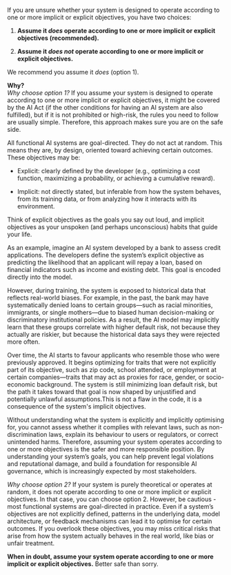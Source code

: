 If you are unsure whether your system is designed to operate according to one or more implicit or explicit objectives, you have two choices:

1. **Assume it *does* operate according to one or more implicit or explicit objectives (recommended).**

2. **Assume it *does not* operate according to one or more implicit or explicit objectives.**

We recommend you assume it *does* (option 1).

**Why?**  
*Why choose option 1?*
If you assume your system is designed to operate according to one or more implicit or explicit objectives, it might be covered by the AI Act (if the other conditions for having an AI system are also fulfilled), but if it is not prohibited or high-risk, the rules you need to follow are usually simple. Therefore, this approach makes sure you are on the safe side. 

All functional AI systems are goal-directed. They do not act at random. This means they are, by design, oriented toward achieving certain outcomes. These objectives may be:

- Explicit: clearly defined by the developer (e.g., optimizing a cost function, maximizing a probability, or achieving a cumulative reward).

- Implicit: not directly stated, but inferable from how the system behaves, from its training data, or from analyzing how it interacts with its environment.

Think of explicit objectives as the goals you say out loud, and implicit objectives as your unspoken (and perhaps unconscious) habits that guide your life.

As an example, imagine an AI system developed by a bank to assess credit applications. The developers define the system’s explicit objective as predicting the likelihood that an applicant will repay a loan, based on financial indicators such as income and existing debt. This goal is encoded directly into the model.

However, during training, the system is exposed to historical data that reflects real-world biases. For example, in the past, the bank may have systematically denied loans to certain groups—such as racial minorities, immigrants, or single mothers—due to biased human decision-making or discriminatory institutional policies. As a result, the AI model may implicitly learn that these groups correlate with higher default risk, not because they actually are riskier, but because the historical data says they were rejected more often.

Over time, the AI starts to favour applicants who resemble those who were previously approved. It begins optimizing for traits that were not explicitly part of its objective, such as zip code, school attended, or employment at certain companies—traits that may act as proxies for race, gender, or socio-economic background. The system is still minimizing loan default risk, but the path it takes toward that goal is now shaped by unjustified and potentially unlawful assumptions.This is not a flaw in the code, it is a consequence of the system's implicit objectives. 

Without understanding what the system is explicitly and implicitly optimising for, you cannot assess whether it complies with relevant laws, such as non-discrimination laws, explain its behaviour to users or regulators, or correct unintended harms. Therefore, assuming your system operates according to one or more objectives is the safer and more responsible position. By understanding your system’s goals, you can help prevent legal violations and reputational damage, and build a foundation for responsible AI governance, which is increasingly expected by most stakeholders.

*Why choose option 2?*
If your system is purely theoretical or operates at random, it does not operate according to one or more implicit or explicit objectives. In that case, you can choose option 2. However, be cautious - most functional systems are goal-directed in practice. Even if a system’s objectives are not explicitly defined, patterns in the underlying data, model architecture, or feedback mechanisms can lead it to optimise for certain outcomes. If you overlook these objectives, you may miss critical risks that arise from how the system actually behaves in the real world, like bias or unfair treatment.


**When in doubt, assume your system operate according to one or more implicit or explicit objectives.** Better safe than sorry.
